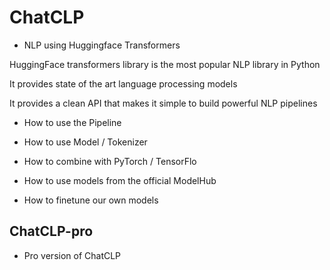 # ChatCLP
* NLP using Huggingface Transformers

HuggingFace transformers library is the most popular NLP library in Python

It provides state of the art language processing models

It provides a clean API that makes it simple to build powerful NLP pipelines

- How to use the Pipeline

- How to use Model / Tokenizer

- How to combine with PyTorch / TensorFlo

- How to use models from the official ModelHub

- How to finetune our own models


## ChatCLP-pro

* Pro version of ChatCLP

